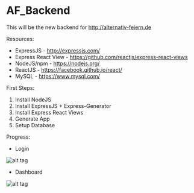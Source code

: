 # AF_Backend

This will be the new backend for http://alternativ-feiern.de


Resources:
- ExpressJS  - http://expressjs.com/
- Express React View - https://github.com/reactjs/express-react-views
- NodeJS/npm - https://nodejs.org/
- ReactJS    - https://facebook.github.io/react/
- MySQL      - https://www.mysql.com/

First Steps:

1. Install NodeJS
2. Install ExpressJS + Express-Generator
3. Install Express React Views
4. Generate App
5. Setup Database


Progress:
- Login

![alt tag](http://i.imgur.com/HwEzYVT.png)

- Dashboard

![alt tag](http://i.imgur.com/FdFDJrR.png)
